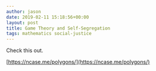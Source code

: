 ```yaml
---
author: jason
date: 2019-02-11 15:18:56+00:00
layout: post
title: Game Theory and Self-Segregation
tags: mathematics social-justice
---
```


Check this out.

[https://ncase.me/polygons/](https://ncase.me/polygons/)
